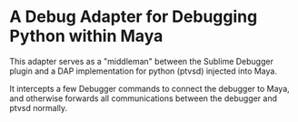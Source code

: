 # A Debug Adapter for Debugging Python within Maya

This adapter serves as a "middleman" between the Sublime Debugger plugin 
and a DAP implementation for python (ptvsd) injected into Maya.

It intercepts a few Debugger commands to connect the debugger to Maya, and 
otherwise forwards all communications between the debugger and ptvsd normally.